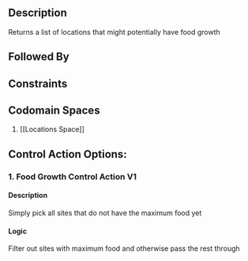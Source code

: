 ## Description

Returns a list of locations that might potentially have food growth
## Followed By

## Constraints
## Codomain Spaces
1. [[Locations Space]]

## Control Action Options:
### 1. Food Growth Control Action V1
#### Description
Simply pick all sites that do not have the maximum food yet
#### Logic
Filter out sites with maximum food and otherwise pass the rest through

